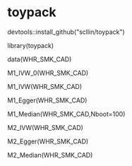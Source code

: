 # toypack
devtools::install_github("scllin/toypack")

library(toypack)

data(WHR_SMK_CAD)

M1_IVW_0(WHR_SMK_CAD)

M1_IVW(WHR_SMK_CAD)

M1_Egger(WHR_SMK_CAD)

M1_Median(WHR_SMK_CAD,Nboot=100)

M2_IVW(WHR_SMK_CAD)

M2_Egger(WHR_SMK_CAD)

M2_Median(WHR_SMK_CAD)

